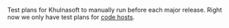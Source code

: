 Test plans for Khulnasoft to manually run before each major release. Right now we only have test plans for [code hosts](./code-hosts/index.md).
